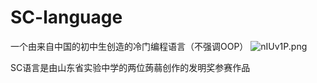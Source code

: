 # SC-language
一个由来自中国的初中生创造的冷门编程语言（不强调OOP）
![nIUv1P.png](https://s2.ax1x.com/2019/09/17/nIUv1P.png)

SC语言是由山东省实验中学的两位蒟蒻创作的发明奖参赛作品

